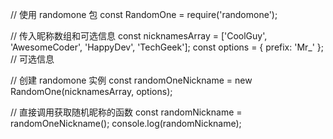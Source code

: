 // 使用 randomone 包
const RandomOne = require('randomone');

// 传入昵称数组和可选信息
const nicknamesArray = ['CoolGuy', 'AwesomeCoder', 'HappyDev', 'TechGeek'];
const options = { prefix: 'Mr_' };  // 可选信息

// 创建 randomone 实例
const randomOneNickname = new RandomOne(nicknamesArray, options);

// 直接调用获取随机昵称的函数
const randomNickname = randomOneNickname();
console.log(randomNickname);